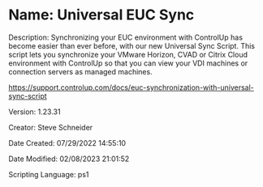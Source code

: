 ﻿# Name: Universal EUC Sync

Description: Synchronizing your EUC environment with ControlUp has become easier than ever before, with our new Universal Sync Script. This script lets you synchronize your VMware Horizon, CVAD or Citrix Cloud environment with ControlUp so that you can view your VDI machines or connection servers as managed machines.

https://support.controlup.com/docs/euc-synchronization-with-universal-sync-script

Version: 1.23.31

Creator: Steve Schneider

Date Created: 07/29/2022 14:55:10

Date Modified: 02/08/2023 21:01:52

Scripting Language: ps1

